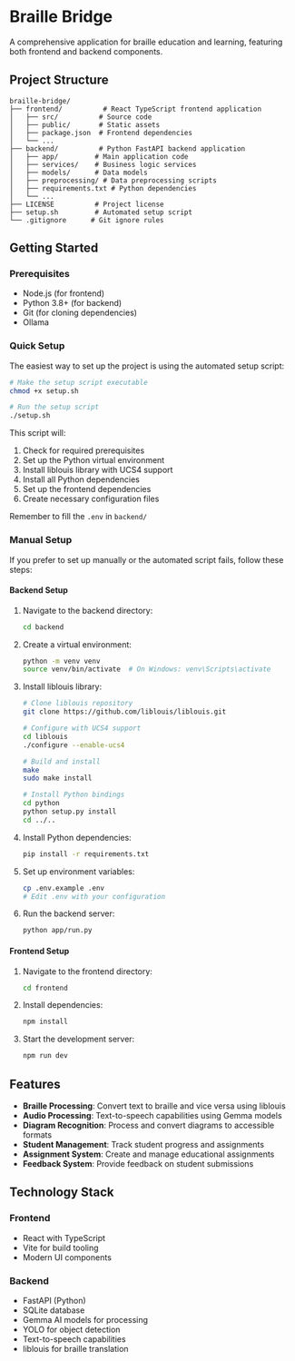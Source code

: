 # Braille Bridge

A comprehensive application for braille education and learning, featuring both frontend and backend components.

## Project Structure

```
braille-bridge/
├── frontend/          # React TypeScript frontend application
│   ├── src/          # Source code
│   ├── public/       # Static assets
│   ├── package.json  # Frontend dependencies
│   └── ...
├── backend/          # Python FastAPI backend application
│   ├── app/         # Main application code
│   ├── services/    # Business logic services
│   ├── models/      # Data models
│   ├── preprocessing/ # Data preprocessing scripts
│   ├── requirements.txt # Python dependencies
│   └── ...
├── LICENSE          # Project license
├── setup.sh         # Automated setup script
└── .gitignore      # Git ignore rules
```

## Getting Started

### Prerequisites

- Node.js (for frontend)
- Python 3.8+ (for backend)
- Git (for cloning dependencies)
- Ollama

### Quick Setup

The easiest way to set up the project is using the automated setup script:

```bash
# Make the setup script executable
chmod +x setup.sh

# Run the setup script
./setup.sh
```

This script will:
1. Check for required prerequisites
2. Set up the Python virtual environment
3. Install liblouis library with UCS4 support
4. Install all Python dependencies
5. Set up the frontend dependencies
6. Create necessary configuration files

Remember to fill the `.env` in `backend/`

### Manual Setup

If you prefer to set up manually or the automated script fails, follow these steps:

#### Backend Setup

1. Navigate to the backend directory:
   ```bash
   cd backend
   ```

2. Create a virtual environment:
   ```bash
   python -m venv venv
   source venv/bin/activate  # On Windows: venv\Scripts\activate
   ```

3. Install liblouis library:
   ```bash
   # Clone liblouis repository
   git clone https://github.com/liblouis/liblouis.git
   
   # Configure with UCS4 support
   cd liblouis
   ./configure --enable-ucs4
   
   # Build and install
   make
   sudo make install
   
   # Install Python bindings
   cd python
   python setup.py install
   cd ../..
   ```

4. Install Python dependencies:
   ```bash
   pip install -r requirements.txt
   ```

5. Set up environment variables:
   ```bash
   cp .env.example .env
   # Edit .env with your configuration
   ```

6. Run the backend server:
   ```bash
   python app/run.py
   ```

#### Frontend Setup

1. Navigate to the frontend directory:
   ```bash
   cd frontend
   ```

2. Install dependencies:
   ```bash
   npm install
   ```

3. Start the development server:
   ```bash
   npm run dev
   ```

## Features

- **Braille Processing**: Convert text to braille and vice versa using liblouis
- **Audio Processing**: Text-to-speech capabilities using Gemma models
- **Diagram Recognition**: Process and convert diagrams to accessible formats
- **Student Management**: Track student progress and assignments
- **Assignment System**: Create and manage educational assignments
- **Feedback System**: Provide feedback on student submissions

## Technology Stack

### Frontend
- React with TypeScript
- Vite for build tooling
- Modern UI components

### Backend
- FastAPI (Python)
- SQLite database
- Gemma AI models for processing
- YOLO for object detection
- Text-to-speech capabilities
- liblouis for braille translation
